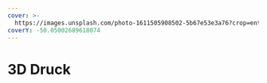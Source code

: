 ```yaml
---
cover: >-
  https://images.unsplash.com/photo-1611505908502-5b67e53e3a76?crop=entropy&cs=tinysrgb&fm=jpg&ixid=MnwxOTcwMjR8MHwxfHNlYXJjaHw4fHwzZCUyMHByaW50ZXJ8ZW58MHx8fHwxNjYzODM4OTk2&ixlib=rb-1.2.1&q=80
coverY: -50.05002689618074
---
```


# 3D Druck

